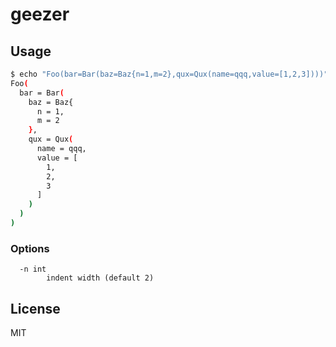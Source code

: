 # geezer

## Usage

```sh
$ echo "Foo(bar=Bar(baz=Baz{n=1,m=2},qux=Qux(name=qqq,value=[1,2,3])))" | geezer
Foo(
  bar = Bar(
    baz = Baz{
      n = 1,
      m = 2
    },
    qux = Qux(
      name = qqq,
      value = [
        1,
        2,
        3
      ]
    )
  )
)
```

### Options

```
  -n int
        indent width (default 2)
```

## License

MIT
